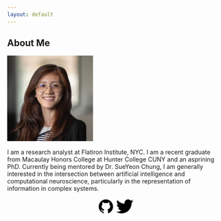 ```yaml
---
layout: default
---
```


## About Me

<img class="profile-picture" src="/images/headshot22sq.jpg" width="200px"/>

I am a research analyst at Flatiron Institute, NYC. I am a recent graduate from Macaulay Honors College at Hunter College CUNY and an asprining PhD. Currently being mentored by Dr. SueYeon Chung, I am generally interested in the intersection between artificial intelligence and computational neuroscience, particularly in the representation of information in complex systems. 

<p align="center">
<a href="https://github.com/ngayulo" target="_blank"><img src="/images/octocat.png" width="40px" /></a>
<a href="https://twitter.com/nyu_lo" target="_blank"><img src="/images/twitter.png" width="40px" /></a>
</p>
